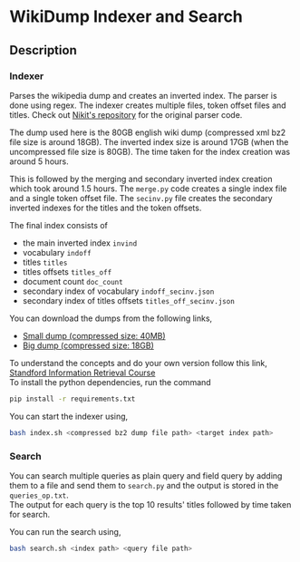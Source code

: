 # WikiDump Indexer and Search  
## Description  
### Indexer
Parses the wikipedia dump and creates an inverted index. The parser is done using regex. The indexer creates multiple files, token offset files and titles. Check out [Nikit's repository](https://github.com/Nikit-Uppala/Wikipedia-Search-Engine) for the original parser code.  

The dump used here is the 80GB english wiki dump (compressed xml bz2 file size is around 18GB). The inverted index size is around 17GB (when the uncompressed file size is 80GB). The time taken for the index creation was around 5 hours.  

This is followed by the merging and secondary inverted index creation which took around 1.5 hours. The `merge.py` code creates a single index file and a single token offset file. The `secinv.py` file creates the secondary inverted indexes for the titles and the token offsets.  

The final index consists of  
- the main inverted index `invind`
- vocabulary `indoff`
- titles `titles`
- titles offsets `titles_off`
- document count `doc_count`
- secondary index of vocabulary `indoff_secinv.json`
- secondary index of titles offsets `titles_off_secinv.json`

You can download the dumps from the following links,  
- [Small dump (compressed size: 40MB)](https://drive.google.com/file/d/1CD1sBLGkxOb7eybNEFc7yF96cP_plJOn/view?usp=sharing)  
- [Big dump (compressed size: 18GB)](https://dumps.wikimedia.org/enwiki/20210720/enwiki-20210720-pages-articles-multistream.xml.bz2)  

To understand the concepts and do your own version follow this link, [Standford Information Retrieval Course](https://nlp.stanford.edu/IR-book/html/htmledition/contents-1.html)  
To install the python dependencies, run the command  
```bash
pip install -r requirements.txt
```  

You can start the indexer using,
```bash
bash index.sh <compressed bz2 dump file path> <target index path>
```  

### Search
You can search multiple queries as plain query and field query by adding them to a file and send them to `search.py` and the output is stored in the `queries_op.txt`.  
The output for each query is the top 10 results' titles followed by time taken for search.  

You can run the search using,
```bash
bash search.sh <index path> <query file path>
```  
